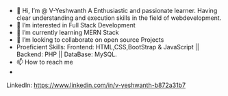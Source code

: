 - 👋 Hi, I’m @ V-Yeshwanth A Enthusiastic and passionate learner. Having clear understanding and execution skills in the field of webdevelopment.
- 👀 I’m interested in Full Stack Development 
- 🌱 I’m currently learning MERN Stack 
- 💞️ I’m looking to collaborate on open source Projects 
- Proeficient Skills: Frontend: HTML,CSS,BootStrap & JavaScript || Backend: PHP || DataBase: MySQL.
- 📫 How to reach me 
- 
LinkedIn: https://www.linkedin.com/in/v-yeshwanth-b872a31b7
